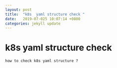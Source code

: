 ```yaml
---
layout: post
title:  "k8s  yaml structure check "
date:   2019-07-025 10:07:14 +0800
categories: jekyll update
---
```

#  k8s  yaml structure check



```
how to check k8s yaml structure ?
```


